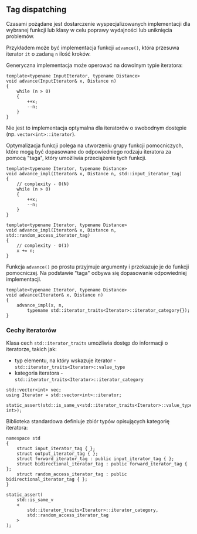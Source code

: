 ## Tag dispatching

Czasami pożądane jest dostarczenie wyspecjalizowanych implementacji
dla wybranej funkcji lub klasy w celu poprawy wydajności lub uniknięcia problemów.

Przykładem może być implementacja funkcji `advance()`, która przesuwa
iterator `it` o zadaną `n` ilość kroków. 

Generyczna implementacja może operować na dowolnym typie iteratora:

```{code-block} c++
template<typename InputIterator, typename Distance>
void advance(InputIterator& x, Distance n)
{
    while (n > 0) 
    {  
        ++x;
        --n;
    }
}
```

Nie jest to implementacja optymalna dla iteratorów o swobodnym dostępie (np. `vector<int>::iterator`).

Optymalizacja funkcji polega na utworzeniu grupy funkcji pomocniczych, które mogą być dopasowane do odpowiedniego rodzaju 
iteratora za pomocą "taga", który umożliwia przeciążenie tych funkcji.

```{code-block} c++
template<typename Iterator, typename Distance>
void advance_impl(Iterator& x, Distance n, std::input_iterator_tag)
{
    // complexity - O(N)
    while (n > 0) 
    {  
        ++x; 
        --n;
    }
}

template<typename Iterator, typename Distance>
void advance_impl(Iterator& x, Distance n, std::random_access_iterator_tag) 
{
    // complexity - O(1)
    x += n;
}
```

Funkcja `advance()` po prostu przyjmuje argumenty i przekazuje je do funkcji pomocniczej. Na podstawie "taga"
odbywa się dopasowanie odpowiedniej implementacji.

```{code-block} c++
template<typename Iterator, typename Distance>
void advance(Iterator& x, Distance n)
{
    advance_impl(x, n,
        typename std::iterator_traits<Iterator>::iterator_category{});
}
```

### Cechy iteratorów

Klasa cech `std::iterator_traits` umożliwia dostęp do informacji o iteratorze, takich jak:

* typ elementu, na który wskazuje iterator - `std::iterator_traits<Iterator>::value_type`
* kategoria iteratora - `std::iterator_traits<Iterator>::iterator_category`

```{code-block} c++
std::vector<int> vec;
using Iterator = std::vector<int>::iterator;

static_assert(std::is_same_v<std::iterator_traits<Iterator>::value_type, int>);
```

Biblioteka standardowa definiuje zbiór typów opisujących kategorię iteratora:

```{code-block} c++
namespace std 
{
    struct input_iterator_tag { };
    struct output_iterator_tag { };
    struct forward_iterator_tag : public input_iterator_tag { };
    struct bidirectional_iterator_tag : public forward_iterator_tag { };
    struct random_access_iterator_tag : public bidirectional_iterator_tag { };
}

static_assert(
    std::is_same_v
    <
        std::iterator_traits<Iterator>::iterator_category, 
        std::random_access_iterator_tag
    >
);
```